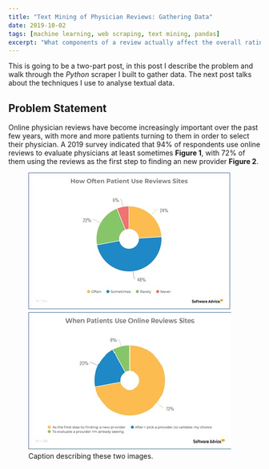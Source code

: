 ```yaml
---
title: "Text Mining of Physician Reviews: Gathering Data"
date: 2019-10-02
tags: [machine learning, web scraping, text mining, pandas]
excerpt: "What components of a review actually affect the overall rating of a physician?"
---
```

This is going to be a two-part post, in this post I describe the problem and walk through the *Python* scraper I built to gather data. The next post talks about the techniques I use to analyse textual data.  

## Problem Statement
Online physician reviews have become increasingly important over the past few years, with more and more patients turning to them in order to select their physician. A 2019 survey indicated that 94% of respondents use online reviews to evaluate physicians at least sometimes **Figure 1**, with 72% of them using the reviews as the first step to finding an new provider **Figure 2**.

<figure class="half">
    <img src="https://github.com/mohar14/mohar14.github.io/blob/master/images/PhyscianReviews/figure1.jpg">
    <img src="https://github.com/mohar14/mohar14.github.io/blob/master/images/PhyscianReviews/figure2.jpg">
    <figcaption>Caption describing these two images.</figcaption>
</figure>
